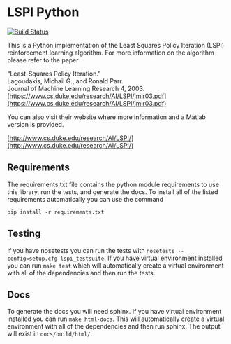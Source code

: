 # LSPI Python

[![Build Status](https://travis-ci.org/rhololkeolke/lspi-python.svg?branch=master)](https://travis-ci.org/rhololkeolke/lspi-python)

This is a Python implementation of the Least Squares Policy Iteration (LSPI) reinforcement learning algorithm.
For more information on the algorithm please refer to the paper

“Least-Squares Policy Iteration.”  
Lagoudakis, Michail G., and Ronald Parr.   
Journal of Machine Learning Research 4, 2003.   
[https://www.cs.duke.edu/research/AI/LSPI/jmlr03.pdf](https://www.cs.duke.edu/research/AI/LSPI/jmlr03.pdf)  

You can also visit their website where more information and a Matlab version is provided.

[http://www.cs.duke.edu/research/AI/LSPI/](http://www.cs.duke.edu/research/AI/LSPI/)

## Requirements

The requirements.txt file contains the python module requirements to use this
library, run the tests, and generate the docs. To install all of the listed
requirements automatically you can use the command

```
pip install -r requirements.txt
```

## Testing

If you have nosetests you can run the tests with `nosetests --config=setup.cfg lspi_testsuite`.
If you have virtual environment installed you can run `make test` which will automatically create a virtual environment
with all of the dependencies and then run the tests.

## Docs

To generate the docs you will need sphinx. If you have virtual environment installed you can run
`make html-docs`. This will automatically create a virtual environment with all of the dependencies
and then run sphinx. The output will exist in `docs/build/html/`.
